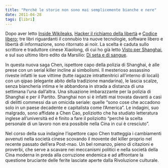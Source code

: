 ```yaml
---
title: "Perché le storie non sono mai semplicemente bianche e nere"
date: 2011-04-28
tags: [libri]
---
```

Dopo aver letto [Inside Wikileaks](http://www.anobii.com/books/Inside_WikiLeaks/9788831709231/014a5d177eaff753df/), [Hacker il richiamo della libertà](http://www.anobii.com/books/Hacker/9788831709255/01ccd37bd75f5cb06c/) e [Codice libero](http://www.anobii.com/books/Codice_libero/9788850321087/01d11b5f69ab0dfe9d/); tre libri riguardanti il connubio tra nuove tecnologie, software libero e libertà di informazione, sono ritornato ai noir. La scelta è caduta sullo scrittore e traduttore cinese Xiaolong, di cui ho già letto [Visto per Shanghai](http://www.anobii.com/books/Visto_per_Shangai/9788831783040/010161d5441527adb1/), e sul suo ultimo libro edito da Marsilio: [Di seta e di sangue](http://www.anobii.com/books/Di_seta_e_di_sangue/9788831708548/010dd9a08de4d9e78a/).

In questa nuova saga Chen, ispettore capo della polizia di Shanghai, è alle prese con un serial killer incline ai simbolismi. Il mesterioso assassino riveste infatti le sue vittime (tutte ragazze intrattenitrici all’interno di locali) con un qipao (elegante abito della tradizione mandarina), le lascia scalze, senza biancheria intima e le abbandona in strada a distanza di una settimana l’una dall’altra.
Una situazione imbarazzante per la polizia di Shanghai e per il Partito. Shanghai non si è infatti mai trovata davanti a casi di delitti commessi da un omicida seriale: quelle “sono cose che accadono solo in un paese decadente e capitalista come l’America”. Le indagini, suo malgrado, sono affidate a Chen Cao, poliziotto che ha studiato letteratura inglese all’università ed è finito a fare il poliziotto “perché la scelta personale di un lavoro non era possibile nella Cina in cui è cresciuto”.

Nel corso della sua indagine l’ispettore capo Chen tratteggia i cambiamenti avvenuti nella società cinese scovando il movente del killer proprio nel recente passato dell’era Post-mao. Un bel romanzo, pieno di citazioni e proverbi, che serve a scavare nei meccanismi politici e nella società della Cina moderna in preda alla corruzione endemica e ad affrontare la questione bruciante delle ferite lasciate aperte dalla Rivoluzione culturale.
